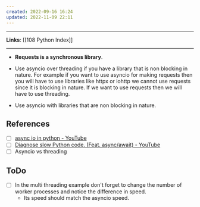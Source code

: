 ```yaml
---
created: 2022-09-16 16:24
updated: 2022-11-09 22:11
---
```

---
**Links**: [[108 Python Index]]

---
- **Requests is a synchronous library**.

- Use asyncio over threading if you have a library that is non blocking in nature. For example if you want to use asyncio for making requests then you will have to use libraries like httpx or iohttp we cannot use requests since it is blocking in nature. If we want to use requests then we will have to use threading.
- Use asyncio with libraries that are non blocking in nature.

## References
- [ ] [async io in python - YouTube](https://www.youtube.com/results?search_query=async+io+in+python)
- [ ] [Diagnose slow Python code. (Feat. async/await) - YouTube](https://www.youtube.com/watch?v=m_a0fN48Alw)
- [ ] Asyncio vs threading

## ToDo
- [ ] In the multi threading example don't forget to change the number of worker processes and notice the difference in speed.
	- Its speed should match the asyncio speed.